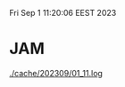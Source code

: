 Fri Sep  1 11:20:06 EEST 2023
# JAM
<a href='./cache/202309/01_11.log'>./cache/202309/01_11.log</a>

